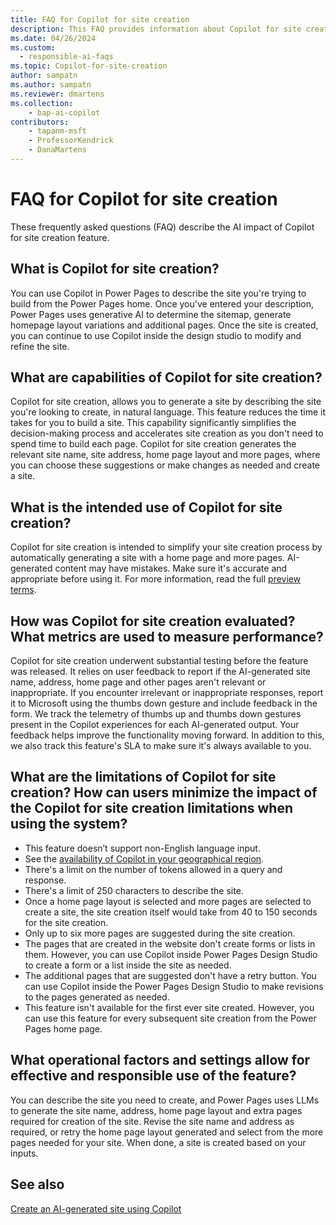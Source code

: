 ```yaml
---
title: FAQ for Copilot for site creation
description: This FAQ provides information about Copilot for site creation in Power Pages, along with key considerations for making use of this technology responsibly.
ms.date: 04/26/2024
ms.custom: 
  - responsible-ai-faqs
ms.topic: Copilot-for-site-creation
author: sampatn
ms.author: sampatn
ms.reviewer: dmartens
ms.collection: 
    - bap-ai-copilot
contributors:
    - tapanm-msft
    - ProfessorKendrick
    - DanaMartens
---
```


# FAQ for Copilot for site creation

These frequently asked questions (FAQ) describe the AI impact of Copilot for site creation feature.

## What is Copilot for site creation?

You can use Copilot in Power Pages to describe the site you're trying to build from the Power Pages home. Once you've entered your description, Power Pages uses generative AI to determine the sitemap, generate homepage layout variations and additional pages. Once the site is created, you can continue to use Copilot inside the design studio to modify and refine the site.

## What are capabilities of Copilot for site creation?

Copilot for site creation, allows you to generate a site by describing the site you're looking to create, in natural language. This feature reduces the time it takes for you to build a site. This capability significantly simplifies the decision-making process and accelerates site creation as you don't need to spend time to build each page. Copilot for site creation generates the relevant site name, site address, home page layout and more pages, where you can choose these suggestions or make changes as needed and create a site.

## What is the intended use of Copilot for site creation?

Copilot for site creation is intended to simplify your site creation process by automatically generating a site with a home page and more pages. AI-generated content may have mistakes. Make sure it's accurate and appropriate before using it. For more information, read the full [preview terms](https://powerplatform.microsoft.com/en-us/legaldocs/supp-powerplatform-preview).

## How was Copilot for site creation evaluated? What metrics are used to measure performance?

Copilot for site creation underwent substantial testing before the feature was released. It relies on user feedback to report if the AI-generated site name, address, home page and other pages aren't relevant or inappropriate. If you encounter irrelevant or inappropriate responses, report it to Microsoft using the thumbs down gesture and include feedback in the form. We track the telemetry of thumbs up and thumbs down gestures present in the Copilot experiences for each AI-generated output. Your feedback helps improve the functionality moving forward. In addition to this, we also track this feature's SLA to make sure it's always available to you.

## What are the limitations of Copilot for site creation? How can users minimize the impact of the Copilot for site creation limitations when using the system?

- This feature doesn’t support non-English language input.
- See the [availability of Copilot in your geographical region](/power-platform/admin/geographical-availability-copilot).
- There's a limit on the number of tokens allowed in a query and response.
- There's a limit of 250 characters to describe the site.
- Once a home page layout is selected and more pages are selected to create a site, the site creation itself would take from 40 to 150 seconds for the site creation.
- Only up to six more pages are suggested during the site creation.
- The pages that are created in the website don't create forms or lists in them. However, you can use Copilot inside Power Pages Design Studio to create a form or a list inside the site as needed. 
- The additional pages that are suggested don't have a retry button. You can use Copilot inside the Power Pages Design Studio to make revisions to the pages generated as needed. 
- This feature isn't available for the first ever site created. However, you can use this feature for every subsequent site creation from the Power Pages home page. 

## What operational factors and settings allow for effective and responsible use of the feature?

You can describe the site you need to create, and Power Pages uses LLMs to generate the site name, address, home page layout and extra pages required for creation of the site. Revise the site name and address as required, or retry the home page layout generated and select from the more pages needed for your site. When done, a site is created based on your inputs. 

## See also

[Create an AI-generated site using Copilot](getting-started/create-site-copilot.md)
